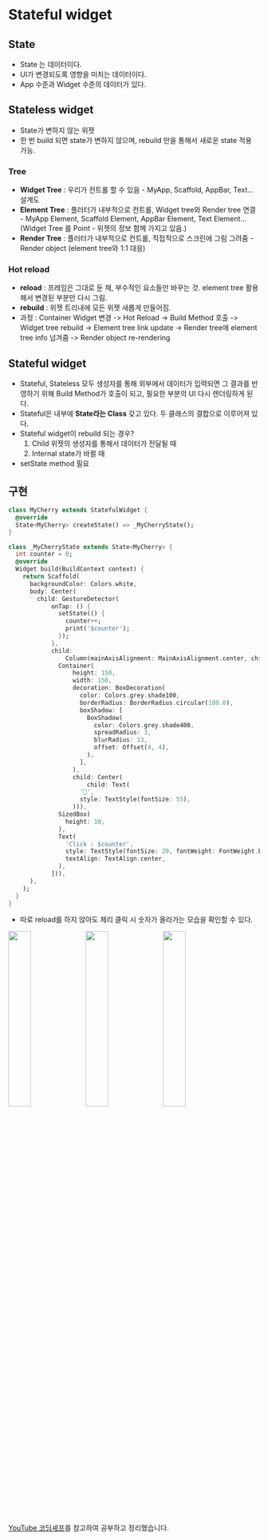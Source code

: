 # Stateful widget
## State
* State 는 데이터이다.
* UI가 변경되도록 영향을 미치는 데이터이다.
* App 수준과 Widget 수준의 데이터가 있다.
	
## Stateless widget
* State가 변하지 않는 위젯
* 한 번 build 되면 state가 변하지 않으며, rebuild 만을 통해서 새로운 state 적용 가능.

### Tree
* **Widget Tree** : 우리가 컨트롤 할 수 있음 - MyApp, Scaffold, AppBar, Text… 설계도
* **Element Tree** : 플러터가 내부적으로 컨트롤, Widget tree와 Render tree 연결 - MyApp Element, Scaffold Element, AppBar Element, Text Element… (Widget Tree 를 Point - 위젯의 정보 함께 가지고 있음.)
* **Render Tree** : 플러터가 내부적으로 컨트롤, 직접적으로 스크린에 그림 그려줌 - Render object  (element tree와 1:1 대응)

### Hot reload
* **reload** : 프레임은 그대로 둔 채, 부수적인 요소들만 바꾸는 것. element tree 활용해서 변경된 부분만 다시 그림.
* **rebuild** : 위젯 트리내에 모든 위젯 새롭게 만들어짐. 
* 과정 : Container Widget 변경 -> Hot Reload -> Build Method 호출 -> Widget tree rebuild -> Element tree link update -> Render tree에 element tree info 넘겨줌 -> Render object re-rendering

## Stateful widget
* Stateful, Stateless 모두 생성자를 통해 외부에서 데이터가 입력되면 그 결과를 반영하기 위해 Build Method가 호출이 되고, 필요한 부분의 UI 다시 렌더링하게 된다.
* Stateful은 내부에 **State라는 Class** 갖고 있다. 두 클래스의 결합으로 이루어져 있다.
* Stateful widget이 rebuild 되는 경우?
	1. Child 위젯의 생성자를 통해서 데이터가 전달될 때
	2. Internal state가 바뀔 때
* setState method 필요 

## 구현
```dart
class MyCherry extends StatefulWidget {
  @override
  State<MyCherry> createState() => _MyCherryState();
}

class _MyCherryState extends State<MyCherry> {
  int counter = 0;
  @override
  Widget build(BuildContext context) {
    return Scaffold(
      backgroundColor: Colors.white,
      body: Center(
        child: GestureDetector(
            onTap: () {
              setState(() {
                counter++;
                print('$counter');
              });
            },
            child:
                Column(mainAxisAlignment: MainAxisAlignment.center, children: [
              Container(
                  height: 150,
                  width: 150,
                  decoration: BoxDecoration(
                    color: Colors.grey.shade100,
                    borderRadius: BorderRadius.circular(100.0),
                    boxShadow: [
                      BoxShadow(
                        color: Colors.grey.shade400,
                        spreadRadius: 3,
                        blurRadius: 13,
                        offset: Offset(4, 4),
                      ),
                    ],
                  ),
                  child: Center(
                      child: Text(
                    '🍒',
                    style: TextStyle(fontSize: 55),
                  ))),
              SizedBox(
                height: 10,
              ),
              Text(
                'Click : $counter',
                style: TextStyle(fontSize: 20, fontWeight: FontWeight.bold),
                textAlign: TextAlign.center,
              ),
            ])),
      ),
    );
  }
}
```


* 따로 reload를 하지 않아도 체리 클릭 시 숫자가 올라가는 모습을 확인할 수 있다.

<img  src="https://user-images.githubusercontent.com/64299475/134207594-caba5152-c7a7-4330-94e3-d635674be58c.png" width="30%" height="30%">
<img  src="https://user-images.githubusercontent.com/64299475/134207745-92b2e1a4-ed7d-4a77-8be5-80523b987a5e.png" width="30%" height="30%">
<img  src="https://user-images.githubusercontent.com/64299475/134207778-011856dd-0f17-4483-9b1c-ed1e48800dfb.png" width="30%" height="30%">

<br> 

[YouTube 코딩셰프](https://www.youtube.com/watch?v=StvbitxUKSo&list=PLQt_pzi-LLfoOpp3b-pnnLXgYpiFEftLB&index=1)를 참고하여 공부하고 정리했습니다.
